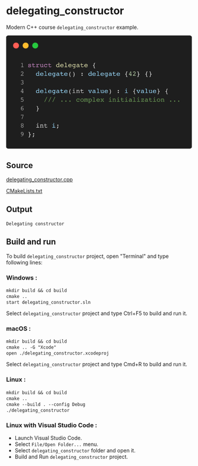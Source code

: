 # delegating_constructor

Modern C++ course `delegating_constructor` example.

![delegating_constructor](../../../../docs/pictures/object_oriented_programming/delegating_constructor.png)

## Source

[delegating_constructor.cpp](delegating_constructor.cpp)

[CMakeLists.txt](CMakeLists.txt)

## Output

```
Delegating constructor
```

## Build and run

To build `delegating_constructor` project, open "Terminal" and type following lines:

### Windows :

``` shell
mkdir build && cd build
cmake .. 
start delegating_constructor.sln
```

Select `delegating_constructor` project and type Ctrl+F5 to build and run it.

### macOS :

``` shell
mkdir build && cd build
cmake .. -G "Xcode"
open ./delegating_constructor.xcodeproj
```

Select `delegating_constructor` project and type Cmd+R to build and run it.

### Linux :

``` shell
mkdir build && cd build
cmake .. 
cmake --build . --config Debug
./delegating_constructor
```

### Linux with Visual Studio Code :

* Launch Visual Studio Code.
* Select `File/Open Folder...` menu.
* Select `delegating_constructor` folder and open it.
* Build and Run `delegating_constructor` project.
